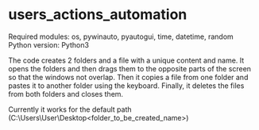 # users_actions_automation

Required modules: os, pywinauto, pyautogui, time, datetime, random\
Python version: Python3

The code creates 2 folders and a file with a unique content and name. 
It opens the folders and then drags them to the opposite parts of the screen so that the windows not overlap.
Then it copies a file from one folder and pastes it to another folder using the keyboard.
Finally, it deletes the files from both folders and closes them.

Currently it works for the default path (C:\\Users\User\Desktop\<folder_to_be_created_name>)
